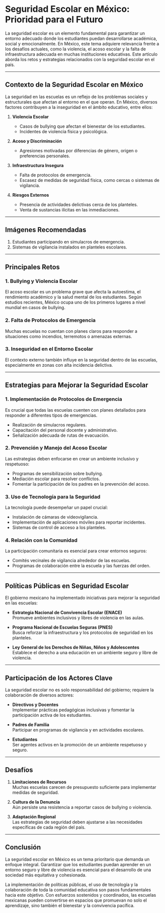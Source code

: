 # Seguridad Escolar en México: Prioridad para el Futuro

La seguridad escolar es un elemento fundamental para garantizar un entorno adecuado donde los estudiantes puedan desarrollarse académica, social y emocionalmente. En México, este tema adquiere relevancia frente a los desafíos actuales, como la violencia, el acoso escolar y la falta de infraestructura adecuada en muchas instituciones educativas. Este artículo aborda los retos y estrategias relacionados con la seguridad escolar en el país.

---

## Contexto de la Seguridad Escolar en México

La seguridad en las escuelas es un reflejo de los problemas sociales y estructurales que afectan al entorno en el que operan. En México, diversos factores contribuyen a la inseguridad en el ámbito educativo, entre ellos:

1. **Violencia Escolar**

   - Casos de bullying que afectan el bienestar de los estudiantes.
   - Incidentes de violencia física y psicológica.

2. **Acoso y Discriminación**

   - Agresiones motivadas por diferencias de género, origen o preferencias personales.

3. **Infraestructura Insegura**

   - Falta de protocolos de emergencia.
   - Escasez de medidas de seguridad física, como cercas o sistemas de vigilancia.

4. **Riesgos Externos**
   - Presencia de actividades delictivas cerca de los planteles.
   - Venta de sustancias ilícitas en las inmediaciones.

---

## Imágenes Recomendadas

1. Estudiantes participando en simulacros de emergencia.
2. Sistemas de vigilancia instalados en planteles escolares.

---

## Principales Retos

### 1. Bullying y Violencia Escolar

El acoso escolar es un problema grave que afecta la autoestima, el rendimiento académico y la salud mental de los estudiantes. Según estudios recientes, México ocupa uno de los primeros lugares a nivel mundial en casos de bullying.

### 2. Falta de Protocolos de Emergencia

Muchas escuelas no cuentan con planes claros para responder a situaciones como incendios, terremotos o amenazas externas.

### 3. Inseguridad en el Entorno Escolar

El contexto externo también influye en la seguridad dentro de las escuelas, especialmente en zonas con alta incidencia delictiva.

---

## Estrategias para Mejorar la Seguridad Escolar

### 1. **Implementación de Protocolos de Emergencia**

Es crucial que todas las escuelas cuenten con planes detallados para responder a diferentes tipos de emergencias.

- Realización de simulacros regulares.
- Capacitación del personal docente y administrativo.
- Señalización adecuada de rutas de evacuación.

### 2. **Prevención y Manejo del Acoso Escolar**

Las estrategias deben enfocarse en crear un ambiente inclusivo y respetuoso:

- Programas de sensibilización sobre bullying.
- Mediación escolar para resolver conflictos.
- Fomentar la participación de los padres en la prevención del acoso.

### 3. **Uso de Tecnología para la Seguridad**

La tecnología puede desempeñar un papel crucial:

- Instalación de cámaras de videovigilancia.
- Implementación de aplicaciones móviles para reportar incidentes.
- Sistemas de control de acceso a los planteles.

### 4. **Relación con la Comunidad**

La participación comunitaria es esencial para crear entornos seguros:

- Comités vecinales de vigilancia alrededor de las escuelas.
- Programas de colaboración entre la escuela y las fuerzas del orden.

---

## Políticas Públicas en Seguridad Escolar

El gobierno mexicano ha implementado iniciativas para mejorar la seguridad en las escuelas:

- **Estrategia Nacional de Convivencia Escolar (ENACE)**  
  Promueve ambientes inclusivos y libres de violencia en las aulas.

- **Programa Nacional de Escuelas Seguras (PNES)**  
  Busca reforzar la infraestructura y los protocolos de seguridad en los planteles.

- **Ley General de los Derechos de Niñas, Niños y Adolescentes**  
  Establece el derecho a una educación en un ambiente seguro y libre de violencia.

---

## Participación de los Actores Clave

La seguridad escolar no es solo responsabilidad del gobierno; requiere la colaboración de diversos actores:

- **Directivos y Docentes**  
  Implementar prácticas pedagógicas inclusivas y fomentar la participación activa de los estudiantes.

- **Padres de Familia**  
  Participar en programas de vigilancia y en actividades escolares.

- **Estudiantes**  
  Ser agentes activos en la promoción de un ambiente respetuoso y seguro.

---

## Desafíos

1. **Limitaciones de Recursos**  
   Muchas escuelas carecen de presupuesto suficiente para implementar medidas de seguridad.

2. **Cultura de la Denuncia**  
   Aún persiste una resistencia a reportar casos de bullying o violencia.

3. **Adaptación Regional**  
   Las estrategias de seguridad deben ajustarse a las necesidades específicas de cada región del país.

---

## Conclusión

La seguridad escolar en México es un tema prioritario que demanda un enfoque integral. Garantizar que los estudiantes puedan aprender en un entorno seguro y libre de violencia es esencial para el desarrollo de una sociedad más equitativa y cohesionada.

La implementación de políticas públicas, el uso de tecnología y la colaboración de toda la comunidad educativa son pasos fundamentales hacia este objetivo. Con esfuerzos sostenidos y coordinados, las escuelas mexicanas pueden convertirse en espacios que promuevan no solo el aprendizaje, sino también el bienestar y la convivencia pacífica.
